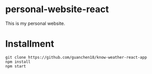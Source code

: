 # personal-website-react

This is my personal website.

# Installment
````
git clone https://github.com/guanchen18/know-weather-react-app
npm install
npm start
````
